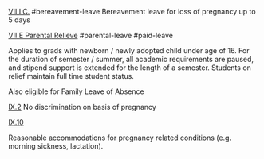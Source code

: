 [VII.I.C.](BrownGrads.pdf#page=29&selection=29,0,33,26)
#bereavement-leave
Bereavement leave for loss of pregnancy up to 5 days

[VII.E Parental Relieve](BrownGrads.pdf#page=27&selection=16,0,16,26) 
#parental-leave #paid-leave 

Applies to grads with newborn / newly adopted child under age of 16. For the duration of semester / summer, all academic requirements are paused, and stipend support is extended for the length of a semester. Students on relief maintain full time student status.

Also eligible for Family Leave of Absence

[IX.2](BrownGrads.pdf#page=34&selection=27,0,39,87)
No discrimination on basis of pregnancy

[IX.10](BrownGrads.pdf#page=40&selection=88,0,90,48)

Reasonable accommodations for pregnancy related conditions (e.g. morning sickness, lactation).